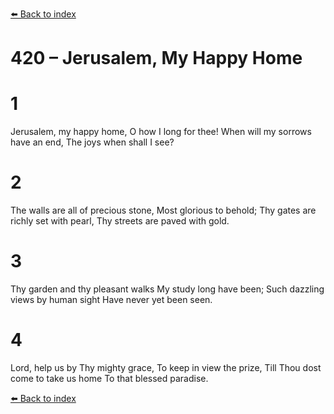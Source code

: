 [⬅️ Back to index](../README.md)

# 420 – Jerusalem, My Happy Home


# 1
Jerusalem, my happy home,
O how I long for thee!
When will my sorrows have an end,
The joys when shall I see?

# 2
The walls are all of precious stone,
Most glorious to behold;
Thy gates are richly set with pearl,
Thy streets are paved with gold.

# 3
Thy garden and thy pleasant walks
My study long have been;
Such dazzling views by human sight
Have never yet been seen.

# 4
Lord, help us by Thy mighty grace,
To keep in view the prize,
Till Thou dost come to take us home
To that blessed paradise.

[⬅️ Back to index](../README.md)
